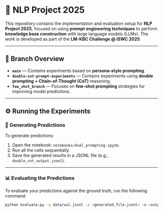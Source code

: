 # 🧠 NLP Project 2025

This repository contains the implementation and evaluation setup for **NLP Project 2025**, focused on using **prompt engineering techniques** to perform **knowledge base construction** with large language models (LLMs). The work is developed as part of the **LM-KBC Challenge @ ISWC 2025**.

---

## 🌿 Branch Overview

- **`main`** — Contains experiments based on **persona-style prompting**.
- **`double-cot-prompt-experiments`** — Contains experiments using **double prompting + Chain-of-Thought (CoT)** reasoning.
- **`few_shot_branch`** — Focuses on **few-shot prompting** strategies for improving model predictions.

---

## ⚙️ Running the Experiments

### 🧪 Generating Predictions

To generate predictions:

1. Open the notebook: `notebooks/dual_prompting.ipynb`.
2. Run all the cells sequentially.
3. Save the generated results in a JSONL file (e.g., `double_cot_output.jsonl`).

---

### 📊 Evaluating the Predictions

To evaluate your predictions against the ground truth, run the following command:

```bash
python evaluate.py -g data/val.jsonl -p <generated_file.jsonl> -o <output_metrics.txt>
